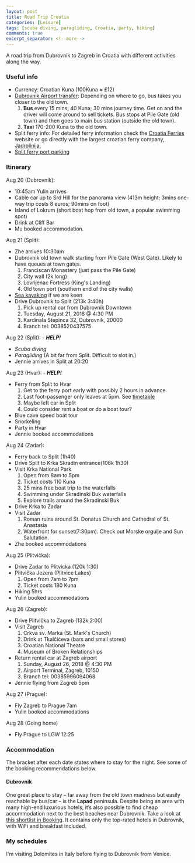 ```yaml
---
layout: post
title: Road Trip Croatia
categories: [Leisure]
tags: [scuba diving, paragliding, Croatia, party, hiking]
comments: true
excerpt_separator: <!--more-->
---
```


A road trip from Dubrovnik to Zagreb in Croatia with different activities along the way.

<!--more-->

### Useful info

* Currency: Croatian Kuna (100Kuna ≈ £12)
* [Dubrovnik Airport transfer](https://www.visit-croatia.co.uk/croatia-destinations/dubrovnik/to-from-dubrovnik-airport/): Depending on where to go, bus takes you closer to the old town. 
    1. **Bus** every 15 mins; 40 Kuna; 30 mins journey time. Get on and the driver will come around to sell tickets. Bus stops at Pile Gate (old town) and then goes to main bus station (outside the old town).
    1. **Taxi** 170-200 Kuna to the old town.
* Split ferry info: For detailed ferry information check the [Croatia Ferries](https://www.croatiaferries.com/) website or go directly with the largest croatian ferry company, [Jadrolinija](https://www.jadrolinija.hr/en/ferry-croatia).
* [Split ferry port parking](http://split.gg/parking-in-split/)

### Itinerary

Aug 20 (Dubrovnik):

* 10:45am Yulin arrives 
* Cable car up to Srd Hill for the panorama view (413m height; 3mins one-way trip costs 8 euros; 90mins on foot)
* Island of Lokrum (short boat hop from old town, a popular swimming spot)
* Drink at Cliff Bar
* Mu booked accommodation.

Aug 21 (Split): 

* Zhe arrives 10:30am
* Dubrovnik old town walk starting from Pile Gate (West Gate). Likely to have queues at town gates. 
    1. Franciscan Monastery (just pass the Pile Gate)
    1. City wall (2k long)
    1. Lovrijenac Fortress (King's Landing)
    1. Old town port (southern end of the city walls)
* [Sea kayaking](https://www.adventuredubrovnik.com/) if we are keen
* Drive Dubrovnik to Split (213k 3:40h)
    1. Pick up rental car from Dubrovnik Downtown
    1. Tuesday, August 21, 2018 @ 4:30 PM
    1. Kardinala Stepinca 32, Dubrovnik, 20000 
    1. Branch tel: 0038520437575

Aug 22 (Split): - ***HELP!***

* *Scuba diving*
* *Paragliding* (A bit far from Split. Difficult to slot in.)
* Jennie arrives in Split at 20:20

Aug 23 (Hvar): - ***HELP!***

* Ferry from Split to Hvar
    1. Get to the ferry port early with possibly 2 hours in advance.
    1. Last foot-passenger only leaves at 5pm. See [timetable](https://www.croatiaferries.com/split-hvar-ferry.htm#August)
    1. Maybe left car in Split
    1. Could consider rent a boat or do a boat tour?
* Blue cave speed boat tour
* Snorkeling
* Party in Hvar
* Jennie booked accommodations

Aug 24 (Zadar):

* Ferry back to Split (1h40)
* Drive Split to Krka Skradin entrance(106k 1h30)
* Visit Krka National Park
    1. Open from 8am to 5pm
    1. Ticket costs 110 Kuna
    1. 25 mins free boat trip to the waterfalls
    1. Swimming under Skradinski Buk waterfalls
    1. Explore trails around the Skradinski Buk
* Drive Krka to Zadar
* Visit Zadar
    1. Roman ruins around St. Donatus Church and Cathedral of St. Anastasia
    1. Waterfront for sunset(7:30pm). Check out Morske orgulje and Sun Salutation.
* Zhe booked accommodations

Aug 25 (Plitvička):

* Drive Zadar to Plitvicka (120k 1:30)
* Plitvička Jezera (Plitvice Lakes)
    1. Open from 7am to 7pm
    1. Ticket costs 180 Kuna
* Hiking 5hrs
* Yulin booked accommodations

Aug 26 (Zagreb): 

* Drive Plitvička to Zagreb (132k 2:00)
* Visit Zagreb
    1. Crkva sv. Marka (St. Mark's Church)
    1. Drink at Tkalčićeva (bars and small stores)
    1. Croatian National Theatre
    1. Museum of Broken Relationships
* Return rental car at Zagreb airport
    1. Sunday, August 26, 2018 @ 4:30 PM
    1. Airport Terminal, Zagreb, 10150 
    1. Branch tel: 00385996094068
* Jennie flying from Zagreb 5pm

Aug 27 (Prague): 

* Fly Zagreb to Prague 7am 
* Yulin booked accommodations

Aug 28 (Going home)

* Fly Prague to LGW 12:25

### Accommodation

The bracket after each date states where to stay for the night. See some of the booking recommendations below.

#### Dubrovnik

One great place to stay – far away from the old town madness but easily reachable by bus/car – is the **Lapad** peninsula. Despite being an area with many high-end luxurious hotels, it’s also possible to find cheap accommodation next to the best beaches near Dubrovnik. Take a look at [this shortlist in Booking](https://www.geekyexplorer.com/suggests/hotels-dubrovnik/). It contains only the top-rated hotels in Dubrovnik, with WiFi and breakfast included.

### My schedules

I'm visiting Dolomites in Italy before flying to Dubrovnik from Venice.
